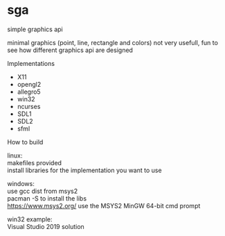 # sga

simple graphics api 

minimal graphics 
(point, line, rectangle and colors)
not very usefull, fun to see how different graphics api are designed

Implementations
* X11
* opengl2
* allegro5
* win32
* ncurses
* SDL1
* SDL2
* sfml

How to build

linux:\
makefiles provided\
install libraries for the implementation you want to use

windows:\
use gcc dist from msys2\
pacman -S to install the libs\
https://www.msys2.org/
use the MSYS2 MinGW 64-bit cmd prompt

win32 example:\
Visual Studio 2019 solution
